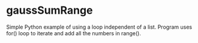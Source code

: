# gaussSumRange
Simple Python example of using a loop independent of a list. Program uses for() loop to iterate and add all the numbers in range().
